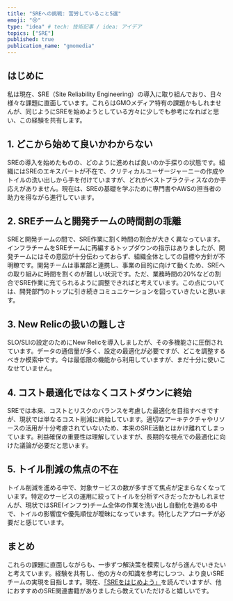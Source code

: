 ```yaml
---
title: "SREへの挑戦: 苦労していること5選"
emoji: "😢"
type: "idea" # tech: 技術記事 / idea: アイデア
topics: ["SRE"]
published: true
publication_name: "gmomedia"
---
```

## はじめに
私は現在、SRE（Site Reliability Engineering）の導入に取り組んでおり、日々様々な課題に直面しています。これらはGMOメディア特有の課題かもしれませんが、同じようにSREを始めようとしている方々に少しでも参考になればと思い、この経験を共有します。

## 1. どこから始めて良いかわからない

SREの導入を始めたものの、どのように進めれば良いのか手探りの状態です。組織にはSREのエキスパートが不在で、クリティカルユーザージャーニーの作成やトイルの洗い出しから手を付けていますが、どれがベストプラクティスなのか手応えがありません。現在は、SREの基礎を学ぶために専門書やAWSの担当者の助力を得ながら進行しています。

## 2. SREチームと開発チームの時間割の乖離

SREと開発チームの間で、SRE作業に割く時間の割合が大きく異なっています。インフラチームをSREチームに再編するトップダウンの指示はありましたが、開発チームにはその意図が十分伝わっておらず、組織全体としての目標や方針が不明瞭です。開発チームは事業部と連携し、事業の目的に向けて動くため、SREへの取り組みに時間を割くのが難しい状況です。ただ、業務時間の20%などの割合でSRE作業に充てられるように調整できればと考えています。この点については、開発部門のトップに引き続きコミュニケーションを図っていきたいと思います。

## 3. New Relicの扱いの難しさ

SLO/SLIの設定のためにNew Relicを導入しましたが、その多機能さに圧倒されています。データの通信量が多く、設定の最適化が必要ですが、どこを調整するべきか模索中です。今は最低限の機能から利用していますが、まだ十分に使いこなせていません。

## 4. コスト最適化ではなくコストダウンに終始

SREでは本来、コストとリスクのバランスを考慮した最適化を目指すべきですが、現状では単なるコスト削減に終始しています。適切なアーキテクチャやリソースの活用が十分考慮されていないため、本来のSRE活動とはかけ離れてしまっています。利益確保の重要性は理解していますが、長期的な視点での最適化に向けた議論が必要だと思います。

## 5. トイル削減の焦点の不在

トイル削減を進める中で、対象サービスの数が多すぎて焦点が定まらなくなっています。特定のサービスの運用に絞ってトイルを分析すべきだったかもしれませんが、現状ではSRE(インフラ)チーム全体の作業を洗い出し自動化を進める中で、トイルの影響度や優先順位が曖昧になっています。特化したアプローチが必要だと感じています。

## まとめ
これらの課題に直面しながらも、一歩ずつ解決策を模索しながら進んでいきたいと考えています。経験を共有し、他の方々の知識を参考にしつつ、より良いSREチームの実現を目指します。現在、[「SREをはじめよう」](https://www.oreilly.co.jp/books/9784814400904/)を読んでいますが、他におすすめのSRE関連書籍がありましたら教えていただけると嬉しいです。